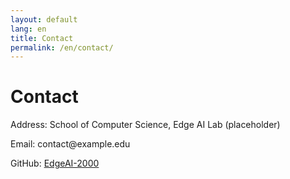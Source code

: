 ```yaml
---
layout: default
lang: en
title: Contact
permalink: /en/contact/
---
```


<div class="container" style="margin:24px 0;">
  <h1>Contact</h1>
  <p>Address: School of Computer Science, Edge AI Lab (placeholder)</p>
  <p>Email: contact@example.edu</p>
  <p>GitHub: <a href="https://github.com/EdgeAI-2000" target="_blank" rel="noopener">EdgeAI-2000</a></p>
</div> 